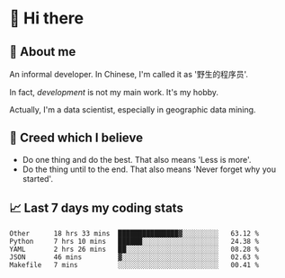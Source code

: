 # 👋 Hi there

## :speech_balloon: About me

An informal developer. In Chinese, I'm called it as '野生的程序员'.

In fact, _development_ is not my main work. It's my hobby.

Actually, I'm a data scientist, especially in geographic data mining.

## :see_no_evil: Creed which I believe

- Do one thing and do the best. That also means 'Less is more'.
- Do the thing until to the end. That also means 'Never forget why you started'.

## :chart_with_upwards_trend: Last 7 days my coding stats

<!--START_SECTION:waka-->
```text
Other      18 hrs 33 mins  ███████████████▓░░░░░░░░░   63.12 % 
Python     7 hrs 10 mins   ██████░░░░░░░░░░░░░░░░░░░   24.38 % 
YAML       2 hrs 26 mins   ██░░░░░░░░░░░░░░░░░░░░░░░   08.28 % 
JSON       46 mins         ▓░░░░░░░░░░░░░░░░░░░░░░░░   02.63 % 
Makefile   7 mins          ░░░░░░░░░░░░░░░░░░░░░░░░░   00.41 % 
```
<!--END_SECTION:waka-->
